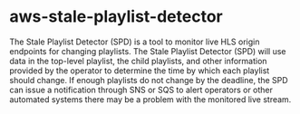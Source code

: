 # aws-stale-playlist-detector
The Stale Playlist Detector (SPD) is a tool to monitor live HLS origin endpoints for changing playlists. The Stale Playlist Detector (SPD) will use data in the top-level playlist, the child playlists, and other information provided by the operator to determine the time by which each playlist should change. If enough playlists do not change by the deadline, the SPD can issue a notification through SNS or SQS to alert operators or other automated systems there may be a problem with the monitored live stream.
